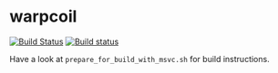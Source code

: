 # warpcoil
[![Build Status](https://travis-ci.org/TyRoXx/warpcoil.svg?branch=master)](https://travis-ci.org/TyRoXx/warpcoil)
[![Build status](https://ci.appveyor.com/api/projects/status/tmygcx40pj2cupkg/branch/master?svg=true)](https://ci.appveyor.com/project/TyRoXx/warpcoil/branch/master)

Have a look at ``prepare_for_build_with_msvc.sh`` for build instructions.
